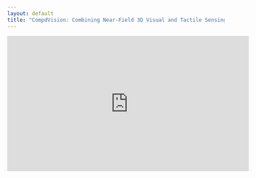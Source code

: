 ```yaml
---
layout: default
title: "CompdVision: Combining Near-Field 3D Visual and Tactile Sensing Using a Compact Compound-Eye Imaging System"
---
```


<iframe width="560" height="315" src="https://www.youtube.com/embed/marnxVW1Uhs?si=4M4XWcOAFxVBdYHn" title="YouTube video player" frameborder="0" allow="accelerometer; autoplay; clipboard-write; encrypted-media; gyroscope; picture-in-picture; web-share" allowfullscreen></iframe>